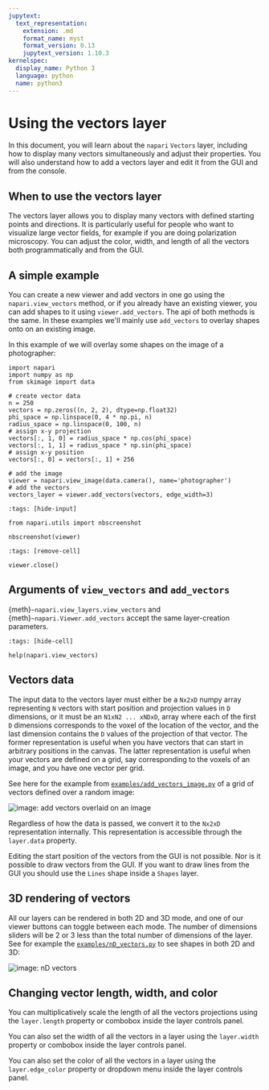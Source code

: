 ```yaml
---
jupytext:
  text_representation:
    extension: .md
    format_name: myst
    format_version: 0.13
    jupytext_version: 1.10.3
kernelspec:
  display_name: Python 3
  language: python
  name: python3
---
```


# Using the vectors layer

In this document, you will learn about the `napari` `Vectors` layer, including
how to display many vectors simultaneously and adjust their properties. You will
also understand how to add a vectors layer and edit it from the GUI and from the
console.

## When to use the vectors layer

The vectors layer allows you to display many vectors with defined starting
points and directions. It is particularly useful for people who want to
visualize large vector fields, for example if you are doing polarization
microscopy. You can adjust the color, width, and length of all the vectors both
programmatically and from the GUI.

## A simple example

You can create a new viewer and add vectors in one go using the
`napari.view_vectors` method, or if you already have an existing viewer, you can
add shapes to it using `viewer.add_vectors`. The api of both methods is the
same. In these examples we'll mainly use `add_vectors` to overlay shapes onto on
an existing image.

In this example of we will overlay some shapes on the image of a photographer:

```{code-cell} python
import napari
import numpy as np
from skimage import data

# create vector data
n = 250
vectors = np.zeros((n, 2, 2), dtype=np.float32)
phi_space = np.linspace(0, 4 * np.pi, n)
radius_space = np.linspace(0, 100, n)
# assign x-y projection
vectors[:, 1, 0] = radius_space * np.cos(phi_space)
vectors[:, 1, 1] = radius_space * np.sin(phi_space)
# assign x-y position
vectors[:, 0] = vectors[:, 1] + 256

# add the image
viewer = napari.view_image(data.camera(), name='photographer')
# add the vectors
vectors_layer = viewer.add_vectors(vectors, edge_width=3)
```

```{code-cell} python
:tags: [hide-input]

from napari.utils import nbscreenshot

nbscreenshot(viewer)
```

```{code-cell} python
:tags: [remove-cell]

viewer.close()
```

## Arguments of `view_vectors` and `add_vectors`

{meth}`~napari.view_layers.view_vectors` and {meth}`~napari.Viewer.add_vectors`
accept the same layer-creation parameters.

```{code-cell} python
:tags: [hide-cell]

help(napari.view_vectors)
```

## Vectors data

The input data to the vectors layer must either be a `Nx2xD` numpy array
representing `N` vectors with start position and projection values in `D`
dimensions, or it must be an `N1xN2 ... xNDxD`, array where each of the first
`D` dimensions corresponds to the voxel of the location of the vector, and the
last dimension contains the `D` values of the projection of that vector. The
former representation is useful when you have vectors that can start in
arbitrary positions in the canvas. The latter representation is useful when your
vectors are defined on a grid, say corresponding to the voxels of an image, and
you have one vector per grid.

See here for the example from
[`examples/add_vectors_image.py`](https://github.com/napari/napari/blob/main/examples/add_vectors_image.py)
of a grid of vectors defined over a random image:

![image: add vectors overlaid on an image ](../../images/add_vectors_image.png)

Regardless of how the data is passed, we convert it to the `Nx2xD`
representation internally. This representation is  accessible through the
`layer.data` property.

Editing the start position of the vectors from the GUI is not possible. Nor is
it possible to draw vectors from the GUI. If you want to draw lines from the GUI
you should use the `Lines` shape inside a `Shapes` layer.

## 3D rendering of vectors

All our layers can be rendered in both 2D and 3D mode, and one of our viewer
buttons can toggle between each mode. The number of dimensions sliders will be 2
or 3 less than the total number of dimensions of the layer. See for example the
[`examples/nD_vectors.py`](https://github.com/napari/napari/blob/main/examples/nD_vectors.py)
to see shapes in both 2D and 3D:

![image: nD vectors ](../../images/nD_vectors.gif)

## Changing vector length, width, and color

You can multiplicatively scale the length of all the vectors projections using
the `layer.length` property or combobox inside the layer controls panel.

You can also set the width of all the vectors in a layer using the `layer.width`
property or combobox inside the layer controls panel.

You can also set the color of all the vectors in a layer using the
`layer.edge_color` property or dropdown menu inside the layer controls panel.
